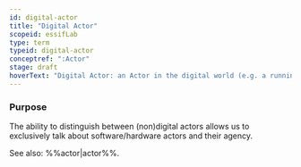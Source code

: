 ```yaml
---
id: digital-actor
title: "Digital Actor"
scopeid: essifLab
type: term
typeid: digital-actor
conceptref: ":Actor"
stage: draft
hoverText: "Digital Actor: an Actor in the digital world (e.g. a running app, or a web-server)."
---
```


### Purpose
<!--State the purpose(s) for which it is necessary (or at least: desirable) to define <New Term>.-->
The ability to distinguish between (non)digital actors allows us to exclusively talk about software/hardware actors and their agency.

See also: %%actor|actor%%.
